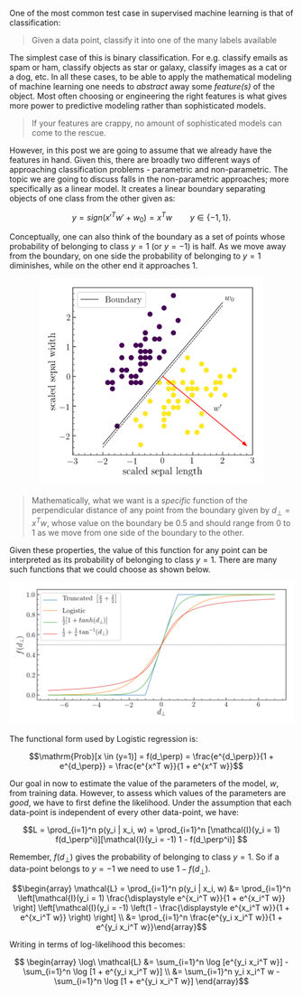 One of the most common test case in supervised machine learning is that of classification:

> Given a data point, classify it into one of the many labels available

The simplest case of this is binary classification. For e.g. classify emails as spam or ham,
classify objects as star or galaxy, classify images as a cat or a dog, etc. In all these cases, to be able to apply the
mathematical modeling of machine learning one needs to *abstract* away some *feature(s)* of the object. Most often choosing or engineering the right features is what gives more power to predictive modeling rather than sophisticated models.

<blockquote>
If your features are crappy, no amount of sophisticated models can come to the rescue.
</blockquote>

However, in this post we are going to assume that we already have the features in hand. Given this, there are broadly two different ways of approaching classification problems - parametric and non-parametric. The topic we are going to discuss falls in the non-parametric approaches; more specifically as a linear model. It creates a linear boundary separating objects of one class from the other given as:


$$y = sign(x'^T w' + w_0) = x^T w \qquad y \in \{-1, 1\}.$$

Conceptually, one can also think of the boundary as a set of points whose probability of belonging to class $y=1$ (or $y=-1$) is half. As we move away from the boundary, on one side the probability of belonging to $y=1$ diminishes, while on the other end it approaches 1.

<p align="center">
  <img src="/static/img/log_reg_eg.png" width="400"/>
</p>

<!-- $$P(y=1) + P(y=-1) = 1$$

$$\mathrm{Odds} = \frac{P(y=1)}{P(y=-1)} = \frac{P(y=1)}{1 - P(y=1)}$$ -->

> Mathematically, what we want is a *specific* function of the perpendicular distance of any point from the boundary given by $d_\perp = x^T w$, whose value on the boundary be 0.5 and should range from 0 to 1 as we move from one side of the boundary to the other.

Given these properties, the value of this function for any point can be interpreted as its probability of belonging to class $y=1$. There are many such functions that we could choose as shown below.

<p align="center">
  <img src="/static/img/link_function.png" width="600"/>
</p>

The functional form used by Logistic regression is:

$$\mathrm{Prob}[x \in (y=1)] = f(d_\perp) = \frac{e^{d_\perp}}{1 + e^{d_\perp}} = \frac{e^{x^T w}}{1 + e^{x^T w}}$$

Our goal in now to estimate the value of the parameters of the model, $w$, from training data. However, to assess which values of the parameters are *good*, we have to first define the likelihood. Under the assumption that each data-point is independent of every other data-point, we have:

$$L = \prod_{i=1}^n p(y_i | x_i, w) = \prod_{i=1}^n [\mathcal{I}(y_i = 1) f(d_\perp^i)][\mathcal{I}(y_i = -1) 1 - f(d_\perp^i)] $$

Remember, $f(d_\perp)$ gives the probability of belonging to class $y=1$. So if a data-point belongs to $y=-1$ we need to use $1 - f(d_\perp)$.

$$\begin{array} \mathcal{L} = \prod_{i=1}^n p(y_i | x_i, w) &= \prod_{i=1}^n \left[\mathcal{I}(y_i = 1) \frac{\displaystyle e^{x_i^T w}}{1 + e^{x_i^T w}} \right] \left[\mathcal{I}(y_i = -1) \left(1 - \frac{\displaystyle e^{x_i^T w}}{1 + e^{x_i^T w}} \right) \right] \\
&= \prod_{i=1}^n \frac{e^{y_i x_i^T w}}{1 + e^{y_i x_i^T w}}\end{array}$$

Writing in terms of log-likelihood this becomes:

$$ \begin{array} \log\ \mathcal{L} &= \sum_{i=1}^n \log [e^{y_i x_i^T w}] - \sum_{i=1}^n \log [1 + e^{y_i x_i^T w}] \\
&= \sum_{i=1}^n y_i x_i^T w - \sum_{i=1}^n \log [1 + e^{y_i x_i^T w}] \end{array}$$
